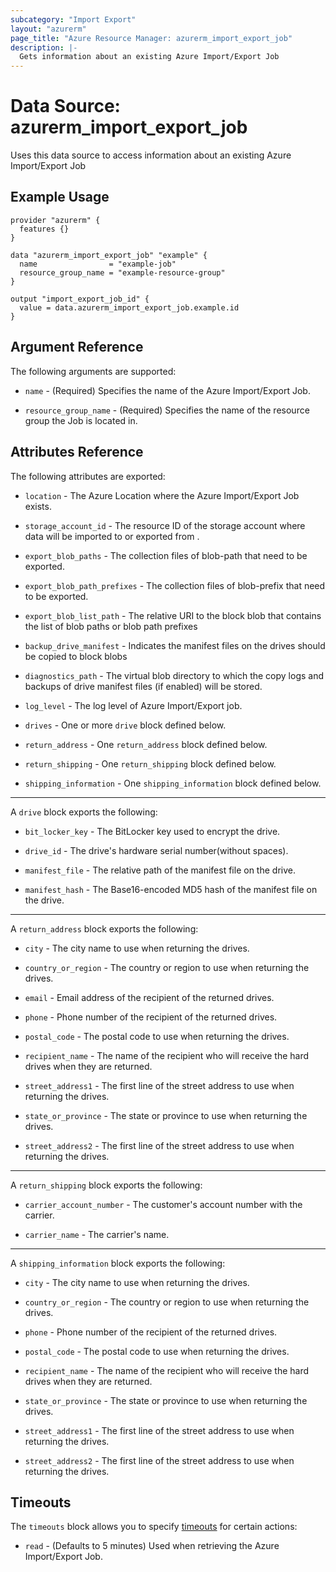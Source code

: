 ```yaml
---
subcategory: "Import Export"
layout: "azurerm"
page_title: "Azure Resource Manager: azurerm_import_export_job"
description: |-
  Gets information about an existing Azure Import/Export Job
---
```


# Data Source: azurerm_import_export_job

Uses this data source to access information about an existing Azure Import/Export Job


## Example Usage

```hcl
provider "azurerm" {
  features {}
}

data "azurerm_import_export_job" "example" {
  name                = "example-job"
  resource_group_name = "example-resource-group"
}

output "import_export_job_id" {
  value = data.azurerm_import_export_job.example.id
}
```

## Argument Reference

The following arguments are supported:

* `name` - (Required) Specifies the name of the Azure Import/Export Job.

* `resource_group_name` - (Required) Specifies the name of the resource group the Job is located in.

## Attributes Reference

The following attributes are exported:

* `location` - The Azure Location where the Azure Import/Export Job exists.

* `storage_account_id` - The resource ID of the storage account where data will be imported to or exported from .

* `export_blob_paths` - The collection files of blob-path that need to be exported.

* `export_blob_path_prefixes` - The collection files of blob-prefix that need to be exported.

* `export_blob_list_path` - The relative URI to the block blob that contains the list of blob paths or blob path prefixes

* `backup_drive_manifest` - Indicates the manifest files on the drives should be copied to block blobs

* `diagnostics_path` - The virtual blob directory to which the copy logs and backups of drive manifest files (if enabled) will be stored.

* `log_level` - The log level of Azure Import/Export job.

* `drives` - One or more `drive` block defined below.

* `return_address` - One `return_address` block defined below.

* `return_shipping` - One `return_shipping` block defined below.

* `shipping_information` - One `shipping_information` block defined below.

---

A `drive` block exports the following:

* `bit_locker_key` - The BitLocker key used to encrypt the drive.

* `drive_id` - The drive's hardware serial number(without spaces).

* `manifest_file` - The relative path of the manifest file on the drive.

* `manifest_hash` - The Base16-encoded MD5 hash of the manifest file on the drive.

---

A `return_address` block exports the following:

* `city` - The city name to use when returning the drives.

* `country_or_region` - The country or region to use when returning the drives.

* `email` - Email address of the recipient of the returned drives.

* `phone` - Phone number of the recipient of the returned drives.

* `postal_code` - The postal code to use when returning the drives.

* `recipient_name` - The name of the recipient who will receive the hard drives when they are returned.

* `street_address1` - The first line of the street address to use when returning the drives.

* `state_or_province` - The state or province to use when returning the drives.

* `street_address2` - The first line of the street address to use when returning the drives.

---

A `return_shipping` block exports the following:

* `carrier_account_number` - The customer's account number with the carrier.

* `carrier_name` - The carrier's name.

---

A `shipping_information` block exports the following:

* `city` - The city name to use when returning the drives.

* `country_or_region` - The country or region to use when returning the drives.

* `phone` - Phone number of the recipient of the returned drives.

* `postal_code` - The postal code to use when returning the drives.

* `recipient_name` - The name of the recipient who will receive the hard drives when they are returned.

* `state_or_province` - The state or province to use when returning the drives.

* `street_address1` - The first line of the street address to use when returning the drives.

* `street_address2` - The first line of the street address to use when returning the drives.

## Timeouts

The `timeouts` block allows you to specify [timeouts](https://www.terraform.io/docs/configuration/resources.html#timeouts) for certain actions:

* `read` - (Defaults to 5 minutes) Used when retrieving the Azure Import/Export Job.
